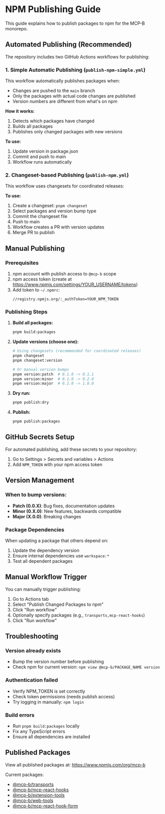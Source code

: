 # NPM Publishing Guide

This guide explains how to publish packages to npm for the MCP-B monorepo.

## Automated Publishing (Recommended)

The repository includes two GitHub Actions workflows for publishing:

### 1. Simple Automatic Publishing (`publish-npm-simple.yml`)

This workflow automatically publishes packages when:
- Changes are pushed to the `main` branch
- Only the packages with actual code changes are published
- Version numbers are different from what's on npm

**How it works:**
1. Detects which packages have changed
2. Builds all packages
3. Publishes only changed packages with new versions

**To use:**
1. Update version in package.json
2. Commit and push to main
3. Workflow runs automatically

### 2. Changeset-based Publishing (`publish-npm.yml`)

This workflow uses changesets for coordinated releases:

**To use:**
1. Create a changeset: `pnpm changeset`
2. Select packages and version bump type
3. Commit the changeset file
4. Push to main
5. Workflow creates a PR with version updates
6. Merge PR to publish

## Manual Publishing

### Prerequisites

1. npm account with publish access to `@mcp-b` scope
2. npm access token (create at https://www.npmjs.com/settings/YOUR_USERNAME/tokens)
3. Add token to `~/.npmrc`:
   ```
   //registry.npmjs.org/:_authToken=YOUR_NPM_TOKEN
   ```

### Publishing Steps

1. **Build all packages:**
   ```bash
   pnpm build:packages
   ```

2. **Update versions (choose one):**
   ```bash
   # Using changesets (recommended for coordinated releases)
   pnpm changeset
   pnpm changeset:version
   
   # Or manual version bumps
   pnpm version:patch  # 0.1.0 -> 0.1.1
   pnpm version:minor  # 0.1.0 -> 0.2.0
   pnpm version:major  # 0.1.0 -> 1.0.0
   ```

3. **Dry run:**
   ```bash
   pnpm publish:dry
   ```

4. **Publish:**
   ```bash
   pnpm publish:packages
   ```

## GitHub Secrets Setup

For automated publishing, add these secrets to your repository:

1. Go to Settings > Secrets and variables > Actions
2. Add `NPM_TOKEN` with your npm access token

## Version Management

### When to bump versions:

- **Patch (0.0.X)**: Bug fixes, documentation updates
- **Minor (0.X.0)**: New features, backwards compatible
- **Major (X.0.0)**: Breaking changes

### Package Dependencies

When updating a package that others depend on:
1. Update the dependency version
2. Ensure internal dependencies use `workspace:*`
3. Test all dependent packages

## Manual Workflow Trigger

You can manually trigger publishing:

1. Go to Actions tab
2. Select "Publish Changed Packages to npm"
3. Click "Run workflow"
4. Optionally specify packages (e.g., `transports,mcp-react-hooks`)
5. Click "Run workflow"

## Troubleshooting

### Version already exists
- Bump the version number before publishing
- Check npm for current version: `npm view @mcp-b/PACKAGE_NAME version`

### Authentication failed
- Verify NPM_TOKEN is set correctly
- Check token permissions (needs publish access)
- Try logging in manually: `npm login`

### Build errors
- Run `pnpm build:packages` locally
- Fix any TypeScript errors
- Ensure all dependencies are installed

## Published Packages

View all published packages at: https://www.npmjs.com/org/mcp-b

Current packages:
- [@mcp-b/transports](https://www.npmjs.com/package/@mcp-b/transports)
- [@mcp-b/mcp-react-hooks](https://www.npmjs.com/package/@mcp-b/mcp-react-hooks)
- [@mcp-b/extension-tools](https://www.npmjs.com/package/@mcp-b/extension-tools)
- [@mcp-b/web-tools](https://www.npmjs.com/package/@mcp-b/web-tools)
- [@mcp-b/mcp-react-hook-form](https://www.npmjs.com/package/@mcp-b/mcp-react-hook-form)